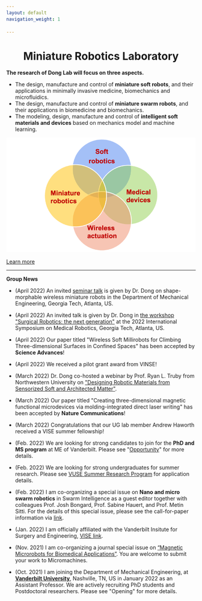 ```yaml
---
layout: default
navigation_weight: 1

---
```


# <center> Miniature Robotics Laboratory </center>

**The research of Dong Lab will focus on three aspects.**
* The design, manufacture and control of **miniature soft robots**, and their applications in minimally invasive medicine, biomechanics and microfluidics. 
* The design, manufacture and control of **miniature swarm robots**, and their applications in biomedicine and biomechanics. 
* The modeling, design, manufacture and control of **intelligent soft materials and devices** based on mechanics model and machine learning. 

![Group focus](group_focus.png)

[Learn more](./research)

---------

**Group News**

* (April 2022) An invited [seminar talk](http://www2.me.gatech.edu/www/calendar/view_seminar.asp?speaker=Xiaoguang%20Dong&startDate=4/15/2022&startTime=2:00%20PM) is given by Dr. Dong on shape-morphable wireless miniature robots in the Department of Mechanical Engineering, Georgia Tech, Atlanta, US.

* (April 2022) An invited talk is given by Dr. Dong in [the workshop "Surgical Robotics: the next generation"](https://sites.google.com/view/ismr2022-next-gen) at the  2022 International Symposium on Medical Robotics, Georgia Tech, Atlanta, US.

* (April 2022) Our paper titled "Wireless Soft Millirobots for Climbing Three-dimensional Surfaces in Confined Spaces" has been accepted by **Science Advances**!

* (April 2022) We received a pilot grant award from VINSE!

* (March 2022) Dr. Dong co-hosted a webinar by Prof. Ryan L. Truby from Northwestern University on ["Designing Robotic Materials from Sensorized Soft and Architected Matter"](https://twitter.com/TheMartlets/status/1498429415042138112).

* (March 2022) Our paper titled "Creating three-dimensional magnetic functional microdevices via molding-integrated direct laser writing" has been accepted by **Nature Communications**!

* (March 2022) Congratulations that our UG lab member Andrew Haworth received a VISE summer fellowship! 

* (Feb. 2022) We are looking for strong candidates to join for the **PhD and MS program** at ME of Vanderbilt. Please see "[Opportunity](./opportunity)" for more details.

* (Feb. 2022) We are looking for strong undergraduates for summer research. Please see [VUSE Summer Research Program](https://engineering.vanderbilt.edu/summer-research/index.php) for application details. 

* (Feb. 2022) I am co-organizing a special issue on **Nano and micro swarm robotics** in Swarm Intelligence as a guest editor together with colleagues Prof. Josh Bongard, Prof. Sabine Hauert, and Prof. Metin Sitti. For the details of this special issue, please see the call-for-paper information via [link](https://lnkd.in/ee-FNm4u).

* (Jan. 2022) I am officially affiliated with the Vanderbilt Insitute for Surgery and Engineering, [VISE link](https://www.vanderbilt.edu/vise/visepeople/xiaoguang-dong/).

* (Nov. 2021) I am co-organizing a journal special issue on [“Magnetic Microrobots for Biomedical Applications”](https://www.mdpi.com/journal/micromachines/special_issues/magnetic_microrobots_biomedical#). You are welcome to submit your work to Micromachines.

* (Oct. 2021) I am joining the Department of Mechanical Engineering, at **[Vanderbilt University](https://www.vanderbilt.edu/)**, Nashville, TN, US in January 2022 as an Assistant Professor. We are actively recruiting PhD students and Postdoctoral researchers. Please see "Opening" for more details. 

